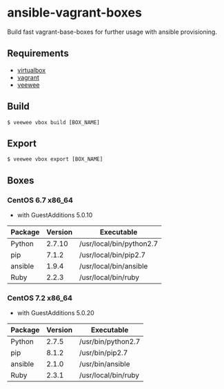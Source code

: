 # ansible-vagrant-boxes

Build fast vagrant-base-boxes for further usage with ansible provisioning.

## Requirements

* [virtualbox](https://www.virtualbox.org/)
* [vagrant](https://www.vagrantup.com/)
* [veewee](https://github.com/jedi4ever/veewee)

## Build
```
$ veewee vbox build [BOX_NAME]
```

## Export
```
$ veewee vbox export [BOX_NAME]
```

## Boxes

### CentOS 6.7 x86_64

* with GuestAdditions 5.0.10

| Package   | Version | Executable                 |
| --------- | ------- | -------------------------- |
| Python    | 2.7.10  | /usr/local/bin/python2.7   |
| pip       | 7.1.2   | /usr/local/bin/pip2.7      |
| ansible   | 1.9.4   | /usr/local/bin/ansible     |
| Ruby      | 2.2.3   | /usr/local/bin/ruby        |

### CentOS 7.2 x86_64

* with GuestAdditions 5.0.20

| Package   | Version | Executable                 |
| --------- | ------- | -------------------------- |
| Python    | 2.7.5   | /usr/bin/python2.7         |
| pip       | 8.1.2   | /usr/bin/pip2.7            |
| ansible   | 2.1.0   | /usr/bin/ansible           |
| Ruby      | 2.3.1   | /usr/local/bin/ruby        |
